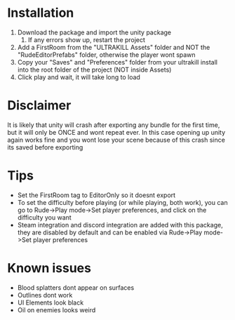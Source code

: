 # Installation
1. Download the package and import the unity package
	1. If any errors show up, restart the project
2. Add a FirstRoom from the "ULTRAKILL Assets" folder and NOT the "RudeEditorPrefabs" folder, otherwise the player wont spawn
3. Copy your "Saves" and "Preferences" folder from your ultrakill install into the root folder of the project (NOT inside Assets)
3. Click play and wait, it will take long to load

# Disclaimer
It is likely that unity will crash after exporting any bundle for the first time, but it will only be ONCE and wont repeat ever. In this case opening up unity again works fine and you wont lose your scene because of this crash since its saved before exporting 

# Tips
* Set the FirstRoom tag to EditorOnly so it doesnt export
* To set the difficulty before playing (or while playing, both work), you can go to Rude->Play mode->Set player preferences, and click on the difficulty you want
* Steam integration and discord integration are added with this package, they are disabled by default and can be enabled via Rude->Play mode->Set player preferences

# Known issues
* Blood splatters dont appear on surfaces
* Outlines dont work
* UI Elements look black
* Oil on enemies looks weird